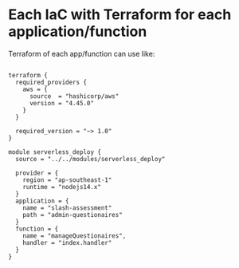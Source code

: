 # Each IaC with Terraform for each application/function

Terraform of each app/function can use like:

```t

terraform {
  required_providers {
    aws = {
      source  = "hashicorp/aws"
      version = "4.45.0"
    }
  }

  required_version = "~> 1.0"
}

module serverless_deploy {
  source = "../../modules/serverless_deploy"

  provider = {
    region = "ap-southeast-1"
    runtime = "nodejs14.x"
  }
  application = {
    name = "slash-assessment"
    path = "admin-questionaires"
  }
  function = {
    name = "manageQuestionaires",
    handler = "index.handler"
  }
}

```